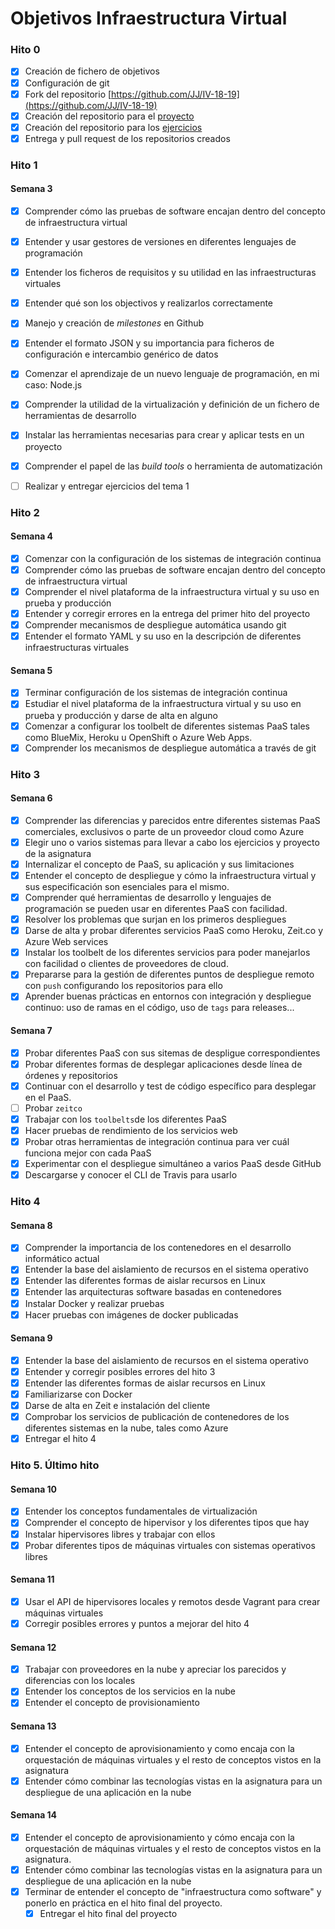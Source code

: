 Objetivos Infraestructura Virtual
============================

### Hito 0

- [x] Creación de fichero de objetivos
- [x] Configuración de git
- [x] Fork del repositorio [https://github.com/JJ/IV-18-19](https://github.com/JJ/IV-18-19)
- [x] Creación del repositorio para el [proyecto](https://github.com/marioanloru/Billboard-IV)
- [x] Creación del repositorio para los [ejercicios](https://github.com/marioanloru/IV-18-19-Ejercicios)
- [x] Entrega y pull request de los repositorios creados

### Hito 1

#### Semana 3

- [x] Comprender cómo las pruebas de software encajan dentro del concepto de infraestructura virtual
- [x] Entender y usar gestores de versiones en diferentes lenguajes de programación
- [x] Entender los ficheros de requisitos y su utilidad en las infraestructuras virtuales
- [x] Entender qué son los objectivos y realizarlos correctamente
- [x] Manejo y creación de *milestones* en Github
- [x] Entender el formato JSON y su importancia para ficheros de configuración e intercambio genérico de datos
- [x] Comenzar el aprendizaje de un nuevo lenguaje de programación, en mi caso: Node.js
- [x] Comprender la utilidad de la virtualización y definición de un fichero de herramientas de desarrollo
- [x] Instalar las herramientas necesarias para crear y aplicar tests en un proyecto
- [x] Comprender el papel de las *build tools* o herramienta de automatización
- [ ] Realizar y entregar ejercicios del tema 1


### Hito 2

#### Semana 4

- [x] Comenzar con la configuración de los sistemas de integración continua
- [x] Comprender cómo las pruebas de software encajan dentro del concepto de infraestructura virtual
- [x] Comprender el nivel plataforma de la infraestructura virtual y su uso en prueba y producción
- [x] Entender y corregir errores en la entrega del primer hito del proyecto
- [x] Comprender mecanismos de despliegue automática usando git
- [x] Entender el formato YAML y su uso en la descripción de diferentes infraestructuras virtuales

#### Semana 5

- [x] Terminar configuración de los sistemas de integración continua
- [x] Estudiar el nivel plataforma de la infraestructura virtual y su uso en prueba y producción y darse de alta en alguno
- [x] Comenzar a configurar los toolbelt de diferentes sistemas PaaS tales como BlueMix, Heroku u OpenShift o Azure Web Apps.
- [x] Comprender los mecanismos de despliegue automática a través de git

### Hito 3

#### Semana 6

- [x] Comprender las diferencias y parecidos entre diferentes sistemas PaaS comerciales, exclusivos o parte de un proveedor cloud como Azure
- [x] Elegir uno o varios sistemas para llevar a cabo los ejercicios y proyecto de la asignatura
- [x] Internalizar el concepto de PaaS, su aplicación y sus limitaciones
- [x] Entender el concepto de despliegue y cómo la infraestructura virtual y sus especificación son esenciales para el mismo.
- [x] Comprender qué herramientas de desarrollo y lenguajes de programación se pueden usar en diferentes PaaS con facilidad.
- [x] Resolver los problemas que surjan en los primeros despliegues
- [x] Darse de alta y probar diferentes servicios PaaS como Heroku, Zeit.co y Azure Web services
- [x] Instalar los toolbelt de los diferentes servicios para poder manejarlos con facilidad o clientes de proveedores de cloud.
- [x] Prepararse para la gestión de diferentes puntos de despliegue remoto con `push` configurando los repositorios para ello
- [x] Aprender buenas prácticas en entornos con integración y despliegue continuo: uso de ramas en el código, uso de `tags` para releases...

#### Semana 7

- [x] Probar diferentes PaaS con sus sitemas de despligue correspondientes
- [x] Probar diferentes formas de desplegar aplicaciones desde línea de órdenes y repositorios
- [x] Continuar con el desarrollo y test de código específico para desplegar en el PaaS.
- [ ] Probar `zeitco`
- [x] Trabajar con los `toolbelts`de los diferentes PaaS
- [x] Hacer pruebas de rendimiento de los servicios web
- [x] Probar otras herramientas de integración continua para ver cuál funciona mejor con cada PaaS
- [x] Experimentar con el despliegue simultáneo a varios PaaS desde GitHub
- [x] Descargarse y conocer el CLI de Travis para usarlo

### Hito 4

#### Semana 8

- [x] Comprender la importancia de los contenedores en el desarrollo informático actual
- [x] Entender la base del aislamiento de recursos en el sistema operativo
- [x] Entender las diferentes formas de aislar recursos en Linux
- [x] Entender las arquitecturas software basadas en contenedores
- [x] Instalar Docker y realizar pruebas
- [x] Hacer pruebas con imágenes de docker publicadas

#### Semana 9

- [x] Entender la base del aislamiento de recursos en el sistema operativo
- [x] Entender y corregir posibles errores del hito 3
- [x] Entender las diferentes formas de aislar recursos en Linux
- [x] Familiarizarse con Docker
- [x] Darse de alta en Zeit e instalación del cliente
- [x] Comprobar los servicios de publicación de contenedores de los diferentes sistemas en la nube, tales como Azure
- [x] Entregar el hito 4

### Hito 5. Último hito

#### Semana 10

- [x] Entender los conceptos fundamentales de virtualización
- [x] Comprender el concepto de hipervisor y los diferentes tipos que hay
- [x] Instalar hipervisores libres y trabajar con ellos
- [x] Probar diferentes tipos de máquinas virtuales con sistemas operativos libres

#### Semana 11

- [x] Usar el API de hipervisores locales y remotos desde Vagrant para crear máquinas virtuales
- [x] Corregir posibles errores y puntos a mejorar del hito 4

#### Semana 12

- [x] Trabajar con proveedores en la nube y apreciar los parecidos y diferencias con los locales
- [x] Entender los conceptos de los servicios en la nube
- [x] Entender el concepto de provisionamiento

#### Semana 13

- [x] Entender el concepto de aprovisionamiento y como encaja con la orquestación de máquinas virtuales y el resto de conceptos vistos en la asignatura
- [x] Entender cómo combinar las tecnologías vistas en la asignatura para un despliegue de una aplicación en la nube

#### Semana 14

- [x] Entender el concepto de aprovisionamiento y cómo encaja con la orquestación de máquinas virtuales y el resto de conceptos vistos en la asignatura.
- [x] Entender cómo combinar las tecnologías vistas en la asignatura para un despliegue de una aplicación en la nube
- [x] Terminar de entender el concepto de "infraestructura como software" y ponerlo en práctica en el hito final del proyecto.
  - [x] Entregar el hito final del proyecto